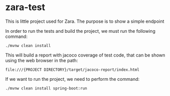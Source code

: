 # zara-test

This is little project used for Zara. The purpose is to show a simple endpoint

In order to run the tests and build the project, we must run the following command:

```
./mvnw clean install
```

This will build a report with jacoco coverage of test code, that can be shown using the web browser in the path:

```
file:///{PROJECT DIRECTORY}/target/jacoco-report/index.html
```

If we want to run the project, we need to perform the command:

```
./mvnw clean install spring-boot:run
```

